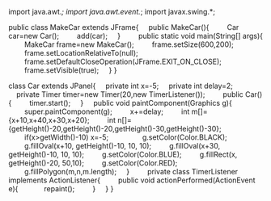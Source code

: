 import java.awt.*;
import java.awt.event.*;
import javax.swing.*;

public class MakeCar extends JFrame{
    public MakeCar(){
        Car car=new Car();
        add(car);
    }
   
    public static void main(String[] args){
        MakeCar frame=new MakeCar();
        frame.setSize(600,200);
        frame.setLocationRelativeTo(null);
        frame.setDefaultCloseOperation(JFrame.EXIT_ON_CLOSE);
        frame.setVisible(true);
    }
}

class Car extends JPanel{
    private int x=-5;
    private int delay=2;
    private Timer timer=new Timer(20,new TimerListener());
   
    public Car(){
        timer.start();
    }
    public void paintComponent(Graphics g){
        super.paintComponent(g);
        x+=delay;
        int m[]={x+10,x+40,x+30,x+20};
        int n[]={getHeight()-20,getHeight()-20,getHeight()-30,getHeight()-30};
       
        if(x>getWidth()-10) x=-5;
       
        g.setColor(Color.BLACK);
        g.fillOval(x+10, getHeight()-10, 10, 10);
        g.fillOval(x+30, getHeight()-10, 10, 10);
        g.setColor(Color.BLUE);
        g.fillRect(x, getHeight()-20, 50,10);
        g.setColor(Color.RED);
        g.fillPolygon(m,n,m.length);
    }
   
    private class TimerListener implements ActionListener{
        public void actionPerformed(ActionEvent e){
            repaint();
        }
    }
}
